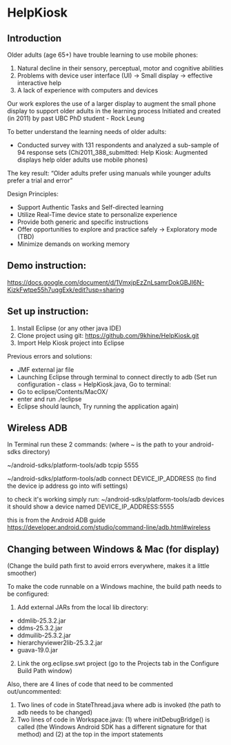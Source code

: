# HelpKiosk

## Introduction
Older adults (age 65+) have trouble learning to use mobile phones:
1. Natural decline in their sensory, perceptual, motor and cognitive abilities
2. Problems with device user interface (UI) → Small display → effective interactive help
3. A lack of experience with computers and devices

Our work explores the use of a larger display to augment the small phone display to support older adults in the learning process
Initiated and created (in 2011) by past UBC PhD student - Rock Leung

To better understand the learning needs of older adults:
- Conducted survey with 131 respondents and analyzed a sub-sample of 94 response sets
 (Chi2011_388_submitted: Help Kiosk: Augmented displays help older adults use mobile phones)
 
The key result:
“Older adults prefer using manuals while younger adults prefer a trial and error”

Design Principles:
- Support Authentic Tasks and Self-directed learning 
- Utilize Real-Time device state to personalize experience
- Provide both generic and specific instructions
- Offer opportunities to explore and practice safely → Exploratory mode (TBD)
- Minimize demands on working memory

## Demo instruction:
https://docs.google.com/document/d/1VmxjpEzZnLsamrDokGBJI6N-KizkFwtpe55h7uqgExk/edit?usp=sharing 

## Set up instruction:
1. Install Eclipse (or any other java IDE)
2. Clone project using git: https://github.com/9khine/HelpKiosk.git
3. Import Help Kiosk project into Eclipse

Previous errors and solutions:
- JMF external jar file
- Launching Eclipse through terminal to connect directly to adb 
(Set run configuration - class = HelpKiosk.java, 
Go to terminal:
- Go to eclipse/Contents/MacOX/
- enter and run ./eclipse 
- Eclipse should launch,
Try running the application again)

## Wireless ADB

In Terminal run these 2 commands:
(where ~ is the path to your android-sdks directory)

~/android-sdks/platform-tools/adb tcpip 5555

~/android-sdks/platform-tools/adb connect DEVICE_IP_ADDRESS
(to find the device ip address go into wifi settings)

to check it's working simply run:
~/android-sdks/platform-tools/adb devices
it should show a device named DEVICE_IP_ADDRESS:5555

this is from the Android ADB guide https://developer.android.com/studio/command-line/adb.html#wireless

## Changing between Windows & Mac (for display)

(Change the build path first to avoid errors everywhere, makes it a little smoother)

To make the code runnable on a Windows machine, the build path needs to be configured:

1. Add external JARs from the local lib directory:
  - ddmlib-25.3.2.jar
  - ddms-25.3.2.jar
  - ddmuilib-25.3.2.jar
  - hierarchyviewer2lib-25.3.2.jar
  - guava-19.0.jar
2. Link the org.eclipse.swt project (go to the Projects tab in the Configure Build Path window)

Also,  there are 4 lines of code that need to be commented out/uncommented:

1. Two lines of code in StateThread.java where adb is invoked (the path to adb needs to be changed)
2. Two lines of code in Workspace.java: (1) where initDebugBridge() is called (the Windows Android SDK has a different signature for that method) and (2) at the top in the import statements
